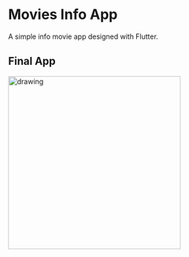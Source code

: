 # Movies Info App
A simple info movie app designed with Flutter.

## Final App
<img src="./final_app.gif" alt="drawing" width="350"/>
